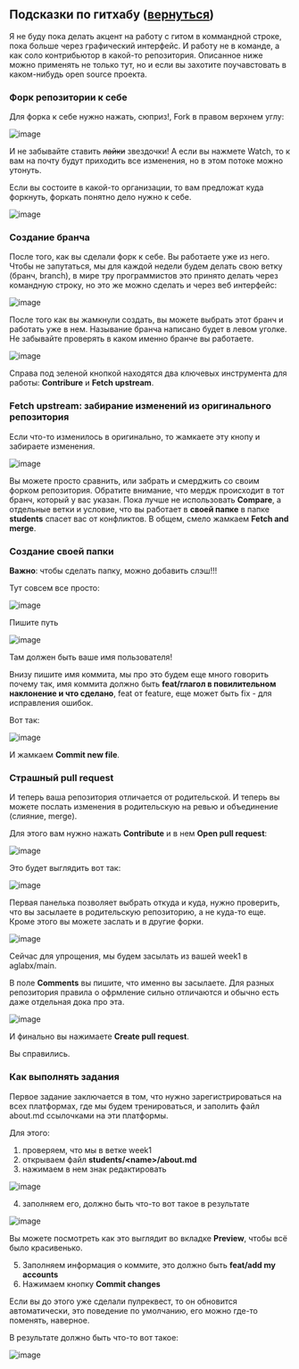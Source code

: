 ## Подсказки по гитхабу \([вернуться](README.md)\)

Я не буду пока делать акцент на работу с гитом в коммандной строке, пока больше через графический интерфейс.
И работу не в команде, а как соло контрибьютор в какой-то репозитория. Описанное ниже можно применять не только тут, но
и если вы захотите поучавстовать в каком-нибудь open source проекта.

### Форк репозитории к себе

Для форка к себе нужно нажать, сюприз!, Fork в правом верхнем углу:

![image](https://user-images.githubusercontent.com/142793/121194810-c19eb800-c877-11eb-8b4d-4d09b5eb2e1c.png)

И не забывайте ставить ~~лайки~~ звездочки! А если вы нажмете Watch, то к вам на почту будут приходить все изменения, но в этом потоке можно утонуть.

Если вы состоите в какой-то организации, то вам предложат куда форкнуть, форкать понятно дело нужно к себе.

![image](https://user-images.githubusercontent.com/142793/121195350-31ad3e00-c878-11eb-8940-43f7644d5635.png)

### Создание бранча

После того, как вы сделали форк к себе. Вы работаете уже из него. Чтобы не запутаться, мы для каждой недели будем делать свою ветку (бранч, branch),
в мире тру программистов это принято делать через командную строку, но это же можно сделать и через веб интерфейс:

![image](https://user-images.githubusercontent.com/142793/121195870-a97b6880-c878-11eb-9f6b-3b368dc0272c.png)

После того как вы жамкнули создать, вы можете выбрать этот бранч и работать уже в нем. Называние бранча написано будет в левом уголке.
Не забывайте проверять в каком именно бранче вы работаете.

![image](https://user-images.githubusercontent.com/142793/121196056-d4fe5300-c878-11eb-8ccc-12b01f8d355b.png)

Справа под зеленой кнопкой находятся два ключевых инструмента для работы: **Contribure** и **Fetch upstream**.

### **Fetch upstream**: забирание изменений из оригинального репозитория

Если что-то изменилось в оригинально, то жамкаете эту кнопу и забираете изменения.

![image](https://user-images.githubusercontent.com/142793/121197125-b9477c80-c879-11eb-8334-62dfe64d6602.png)

Вы можете просто сравнить, или забрать и смерджить со своим форком репозитория. Обратите внимание, что мердж происходит в тот бранч, который у вас указан.
Пока лучше не использовать **Compare**, а отдельные ветки и условие, что вы работает в **своей папке** в папке **students** спасет вас от конфликтов.
В общем, смело жамкаем **Fetch and merge**.

### Создание своей папки

**Важно**: чтобы сделать папку, можно добавить слэш!!!

Тут совсем все просто:

![image](https://user-images.githubusercontent.com/142793/121198216-a3868700-c87a-11eb-9857-5f46fd7c83c9.png)

Пишите путь

![image](https://user-images.githubusercontent.com/142793/121198359-bef19200-c87a-11eb-877c-bef5347150f8.png)

Там должен быть ваше имя пользователя!

Внизу пишите имя коммита, мы про это будем еще много говорить почему так, имя коммита должно быть **feat/глагол в повилительном наклонение и что сделано**, feat от feature, еще может быть fix - для исправления ошибок.

Вот так:

![image](https://user-images.githubusercontent.com/142793/121198693-037d2d80-c87b-11eb-8dca-0ba18f275653.png)

И жамкаем **Commit new file**.

### Страшный pull request

И теперь ваша репозитория отличается от родительской. И теперь вы можете послать изменения в родительскую на ревью и объединение (слияние, merge).

Для этого вам нужно нажать **Contribute** и в нем **Open pull request**:

![image](https://user-images.githubusercontent.com/142793/121199442-99b15380-c87b-11eb-816a-8e4a8ee4581d.png)

Это будет выглядить вот так:

![image](https://user-images.githubusercontent.com/142793/121199841-edbc3800-c87b-11eb-9636-62502589c94e.png)

Первая панелька позволяет выбрать откуда и куда, нужно проверить, что вы засылаете в родительскую репозиторию, а не куда-то еще. 
Кроме этого вы можете заслать и в другие форки.

![image](https://user-images.githubusercontent.com/142793/121200213-3c69d200-c87c-11eb-8867-255a7129e80b.png)

Сейчас для упрощения, мы будем засылать из вашей week1 в aglabx/main.

В поле **Comments** вы пишите, что именно вы засылаете. Для разных репозитория правила о офрмление сильно отличаются и обычно есть даже отдельная дока про эта.

![image](https://user-images.githubusercontent.com/142793/121200625-8f438980-c87c-11eb-883d-aa260b38d117.png)

И финально вы нажимаете **Create pull request**.

Вы справились.

### Как выполнять задания

Первое задание заключается в том, что нужно зарегистрироваться на всех платформах, где мы будем тренироваться,
и заполить файл about.md ссылочками на эти платформы.

Для этого:

1) проверяем, что мы в ветке week1
2) открываем файл **students/\<name\>/about.md** 
3) нажимаем в нем знак редактировать

![image](https://user-images.githubusercontent.com/142793/121203482-23452f00-c844-11eb-8d5c-9a8c13c34b6a.png)

4) заполняем его, должно быть что-то вот такое в результате

![image](https://user-images.githubusercontent.com/142793/121203918-7c14c780-c844-11eb-9abb-cc2e26b6f4e5.png)

Вы можете посмотреть как это выглядит во вкладке **Preview**, чтобы всё было красивенько.

5) Заполняем информация о коммите, это должно быть **feat/add my accounts**
6) Нажимаем кнопку **Commit changes**

Если вы до этого уже сделали пулреквест, то он обновится автоматически, это поведение по умолчанию, его можно где-то поменять, наверное.

В результате должно быть что-то вот такое:

![image](https://user-images.githubusercontent.com/142793/121204478-e9285d00-c844-11eb-858a-bf3ad9943f48.png)

